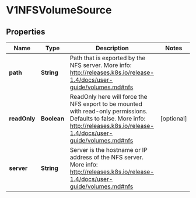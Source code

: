
# V1NFSVolumeSource

## Properties
Name | Type | Description | Notes
------------ | ------------- | ------------- | -------------
**path** | **String** | Path that is exported by the NFS server. More info: http://releases.k8s.io/release-1.4/docs/user-guide/volumes.md#nfs | 
**readOnly** | **Boolean** | ReadOnly here will force the NFS export to be mounted with read-only permissions. Defaults to false. More info: http://releases.k8s.io/release-1.4/docs/user-guide/volumes.md#nfs |  [optional]
**server** | **String** | Server is the hostname or IP address of the NFS server. More info: http://releases.k8s.io/release-1.4/docs/user-guide/volumes.md#nfs | 



